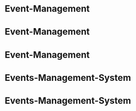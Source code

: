# Event-Management
# Event-Management
# Event-Management
# Events-Management-System
# Events-Management-System
